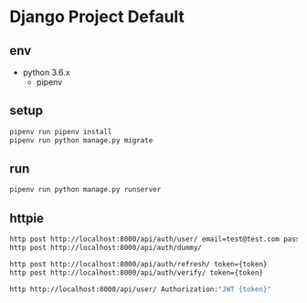 # Django Project Default

## env

* python 3.6.x
  * pipenv

## setup

```bash
pipenv run pipenv install
pipenv run python manage.py migrate
```

## run

```bash
pipenv run python manage.py runserver
```

## httpie

```bash
http post http://localhost:8000/api/auth/user/ email=test@test.com password=testuser
http post http://localhost:8000/api/auth/dummy/ 

http post http://localhost:8000/api/auth/refresh/ token={token}
http post http://localhost:8000/api/auth/verify/ token={token}

http http://localhost:8000/api/user/ Authorization:"JWT {token}"
```


